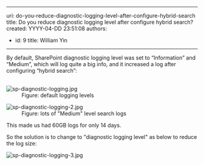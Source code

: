 

---
uri: do-you-reduce-diagnostic-logging-level-after-configure-hybrid-search
title: Do you reduce diagnostic logging level after configure hybrid search?
created: YYYY-04-DD 23:51:08
authors:
  - id: 9
    title: William Yin
---




<span class='intro'> By default, SharePoint diagnostic logging level was set to “Information” and “Medium”, which will log quite a big info, and it increased a log after configuring “hybrid search”&#58;<br> </span>

<dl class="image">​​​
<dt><img src="/PublishingImages/sp-diagnostic-logging.jpg" alt="sp-diagnostic-logging.jpg" /></dt><dd>Figure&#58; default logging levels​<br></dd></dl><dl class="image"><dt><img src="/PublishingImages/sp-diagnostic-logging-2.jpg" alt="sp-diagnostic-logging-2.jpg" /></dt><dd>Figure&#58; lots of &quot;Medium&quot; level search logs</dd></dl>This made us had 60GB logs for only 14 days.<p>So the solution is to&#160;change&#160;to &quot;diagnostic logging level&quot; as below to reduce the log size&#58;​</p><dl class="image"><dt><img src="/PublishingImages/sp-diagnostic-logging-3.jpg" alt="sp-diagnostic-logging-3.jpg" /></dt></dl>


